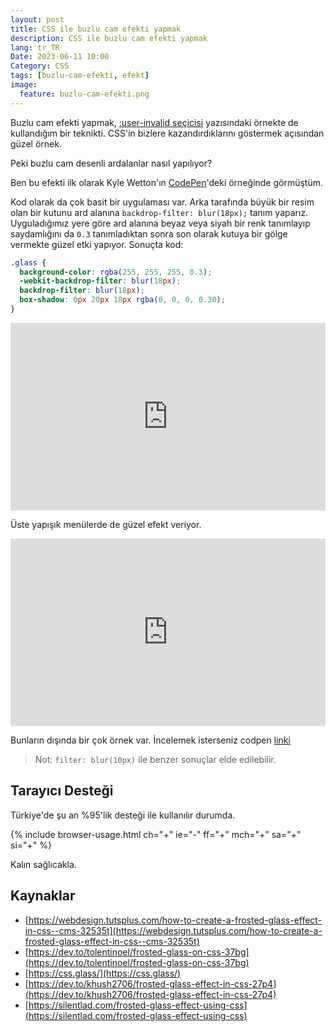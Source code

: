 ```yaml
---
layout: post
title: CSS ile buzlu cam efekti yapmak
description: CSS ile buzlu cam efekti yapmak
lang: tr_TR
Date: 2023-06-11 10:00
Category: CSS
tags: [buzlu-cam-efekti, efekt]
image:
  feature: buzlu-cam-efekti.png
---
```


Buzlu cam efekti yapmak, [:user-invalid seçicisi](https://fatihhayrioglu.com/user-invalid-secicisi/ ":user-invalid seçicisi") yazısındaki örnekte de kullandığım bir teknikti. CSS'in bizlere kazandırdıklarını göstermek açısından güzel örnek.

Peki buzlu cam desenli ardalanlar nasıl yapılıyor?

Ben bu efekti ilk olarak Kyle Wetton'ın [CodePen](https://codepen.io/kylewetton/pen/bGbaazX)'deki örneğinde görmüştüm. 

Kod olarak da çok basit bir uygulaması var. Arka tarafında büyük bir resim olan bir kutunu ard alanına `backdrop-filter: blur(18px);` tanım yaparız. Uyguladığımız yere göre ard alanına beyaz veya siyah bir renk tanımlayıp saydamlığını da `0.3` tanımladıktan sonra son olarak kutuya bir gölge vermekte güzel etki yapıyor. Sonuçta kod:

```css
.glass {
  background-color: rgba(255, 255, 255, 0.3);
  -webkit-backdrop-filter: blur(18px);
  backdrop-filter: blur(18px);
  box-shadow: 0px 20px 18px rgba(0, 0, 0, 0.30);
}
```

<iframe height="300" style="width: 100%;" scrolling="no" title="CSS - Frosted Glass" src="https://codepen.io/fatihhayri/embed/qBmBNbZ?default-tab=css%2Cresult" frameborder="no" loading="lazy" allowtransparency="true" allowfullscreen="true">
  See the Pen <a href="https://codepen.io/fatihhayri/pen/qBmBNbZ">
  CSS - Frosted Glass</a> by Fatih Hayrioğlu (<a href="https://codepen.io/fatihhayri">@fatihhayri</a>)
  on <a href="https://codepen.io">CodePen</a>.
</iframe>

Üste yapışık menülerde de güzel efekt veriyor. 

<iframe height="300" style="width: 100%;" scrolling="no" title="Grid: grid-auto-flow: dense" src="https://codepen.io/fatihhayri/embed/rNPmKZO?default-tab=css%2Cresult" frameborder="no" loading="lazy" allowtransparency="true" allowfullscreen="true">
  See the Pen <a href="https://codepen.io/fatihhayri/pen/rNPmKZO">
  Grid: grid-auto-flow: dense</a> by Fatih Hayrioğlu (<a href="https://codepen.io/fatihhayri">@fatihhayri</a>)
  on <a href="https://codepen.io">CodePen</a>.
</iframe>

Bunların dışında bir çok örnek var. İncelemek isterseniz codpen [linki](https://codepen.io/tag/frosted-glass) 

 > Not: `filter: blur(10px)` ile benzer sonuçlar elde edilebilir. 

## Tarayıcı Desteği

Türkiye'de şu an %95'lik desteği ile kullanılır durumda.

{% include browser-usage.html ch="+" ie="-" ff="+" mch="+" sa="+" si="+" %}

Kalın sağlıcakla.


## Kaynaklar

 - [https://webdesign.tutsplus.com/how-to-create-a-frosted-glass-effect-in-css--cms-32535t](https://webdesign.tutsplus.com/how-to-create-a-frosted-glass-effect-in-css--cms-32535t)
 - [https://dev.to/tolentinoel/frosted-glass-on-css-37bg](https://dev.to/tolentinoel/frosted-glass-on-css-37bg)
 - [https://css.glass/](https://css.glass/)
 - [https://dev.to/khush2706/frosted-glass-effect-in-css-27p4](https://dev.to/khush2706/frosted-glass-effect-in-css-27p4)
 - [https://silentlad.com/frosted-glass-effect-using-css](https://silentlad.com/frosted-glass-effect-using-css)
